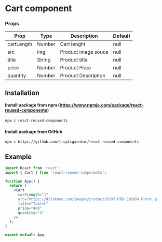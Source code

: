 # Cart component

### Props

| Prop         | Type   | Description         | Default |
| ------------ | ------ | ------------------- | ------- |
| cartLength   | Number | Cart lenght         | null    |
| src          | img    | Product image souce | null    |
| title | String | Product title       | null    |
| price | Number | Product Price       | null    |
| quantity  | Number | Product Description | null    |

## Installation

#### Install package from npm (https://www.npmjs.com/package/react-reused-components)

```sh
npm i react-reused-components
```

#### Install package from GitHub

```sh
npm i https://github.com/truptigaonkar/react-reused-components
```

## Example

```jsx
import React from 'react';
import { Cart } from 'react-reused-components';

function App() {
  return (
    <Cart 
      cartLength="1"
      src="https://dlinkmea.com/images/product/9397-DTB-1188GN_Front.jpg"
      title="Tablet"
      price="400"
      quantity="4"
    />
  );
}

export default App;
```
